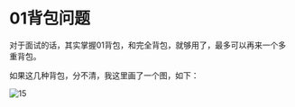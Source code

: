 # 01背包问题
对于面试的话，其实掌握01背包，和完全背包，就够用了，最多可以再来一个多重背包。

如果这几种背包，分不清，我这里画了一个图，如下：

![15](https://github.com/CamWu-cyber/leetcode/blob/master/%E5%8A%A8%E6%80%81%E8%A7%84%E5%88%92/15.png)
